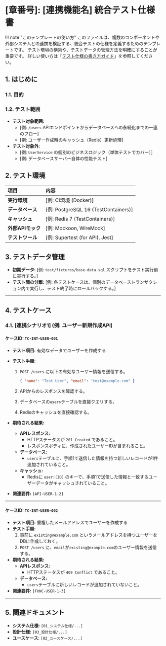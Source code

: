 # [章番号]: [連携機能名] 統合テスト仕様書

<!-- prettier-ignore -->
!!! note "このテンプレートの使い方"
  このファイルは、複数のコンポーネントや外部システムとの連携を検証する、統合テストの仕様を定義するためのテンプレートです。
  テスト環境の構築や、テストデータの管理方法を明確にすることが重要です。
  詳しい使い方は「[テスト仕様の書き方ガイド](ここにガイドへのパスを記述してください)」を参照してください。

## 1. はじめに

### 1.1. 目的

<!-- このテストが何を検証するのかを記述します。（例: ユーザー登録APIが、アプリケーションサービス、データベース、キャッシュと正しく連携し、一連の処理を完了できることを保証する） -->

### 1.2. テスト範囲

<!-- このテスト仕様書が対象とする連携ポイントと、対象としない範囲を明確にします。 -->

- **テスト対象範囲:**
  - [例: `/users` APIエンドポイントからデータベースへの永続化までの一連のフロー]
  - [例: ユーザー作成時のキャッシュ（Redis）更新処理]
- **テスト対象外:**
  - [例: `UserService` の個別のビジネスロジック（単体テストでカバー）]
  - [例: データベースサーバー自体の性能テスト]

## 2. テスト環境

| 項目              | 内容                                 |
| :---------------- | :----------------------------------- |
| **実行環境**      | [例: CI環境 (Docker)]                |
| **データベース**  | [例: PostgreSQL 16 (TestContainers)] |
| **キャッシュ**    | [例: Redis 7 (TestContainers)]       |
| **外部APIモック** | [例: Mockoon, WireMock]              |
| **テストツール**  | [例: Supertest (for API), Jest]      |

## 3. テストデータ管理

- **初期データ:**
  <!-- テスト実行前に必要な初期データの投入方法を記述します。 -->
  [例: `test/fixtures/base-data.sql` スクリプトをテスト実行前に実行する。]
- **テスト間の分離:**
  <!-- 各テストケースが他のテストに影響を与えないようにするための方針を記述します。 -->
  [例: 各テストケースは、個別のデータベーストランザクション内で実行し、テスト終了時にロールバックする。]

---

## 4. テストケース

<!-- ここに、検証すべき連携シナリオを見出しとリスト形式で記述します。 -->

### 4.1. [連携シナリオ1] (例: ユーザー新規作成API)

#### ケースID: `TC-INT-USER-001`

- **テスト項目:** 有効なデータでユーザーを作成する
- **テスト手順:**
  1. `POST /users` に以下の有効なユーザー情報を送信する。

     ```json
     { "name": "Test User", "email": "test@example.com" }
     ```

  2. APIからのレスポンスを確認する。
  3. データベースの`users`テーブルを直接クエリする。
  4. Redisのキャッシュを直接確認する。

- **期待される結果:**
  - **APIレスポンス:**
    - HTTPステータスが `201 Created` であること。
    - レスポンスボディに、作成されたユーザーIDが含まれること。
  - **データベース:**
    - `users`テーブルに、手順1で送信した情報を持つ新しいレコードが1件追加されていること。
  - **キャッシュ:**
    - Redisに `user:[ID]` のキーで、手順1で送信した情報と一致するユーザーデータがキャッシュされていること。
- **関連要件:** `[API-USER-1-2]`

---

#### ケースID: `TC-INT-USER-002`

- **テスト項目:** 重複したメールアドレスでユーザーを作成する
- **テスト手順:**
  1. 事前に `existing@example.com` というメールアドレスを持つユーザーをDBに作成しておく。
  2. `POST /users` に、`email`が`existing@example.com`のユーザー情報を送信する。
- **期待される結果:**
  - **APIレスポンス:**
    - HTTPステータスが `409 Conflict` であること。
  - **データベース:**
    - `users`テーブルに新しいレコードが追加されていないこと。
- **関連要件:** `[FUNC-USER-1-3]`

---

## 5. 関連ドキュメント

- **システム仕様:** `[01_システム仕様/...]`
- **設計仕様:** `[03_設計仕様/...]`
- **ユースケース:** `[02_ユースケース/...]`
